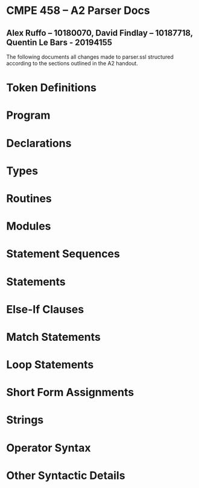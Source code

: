 # CMPE 458 – A2 Parser Docs
Alex Ruffo – 10180070, David Findlay – 10187718, Quentin Le Bars - 20194155
----------------------------------------------------------------------------
The following documents all changes made to parser.ssl structured according to the sections outlined in the A2 handout.

# Token Definitions

# Program

# Declarations

# Types

# Routines

# Modules

# Statement Sequences

# Statements

# Else-If Clauses

# Match Statements

# Loop Statements

# Short Form Assignments

# Strings

# Operator Syntax

# Other Syntactic Details

